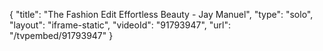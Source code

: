 {
    "title": "The Fashion Edit Effortless Beauty - Jay Manuel",
    "type": "solo",
    "layout": "iframe-static",
    "videoId": "91793947",
    "url": "\/tvpembed\/91793947"
}